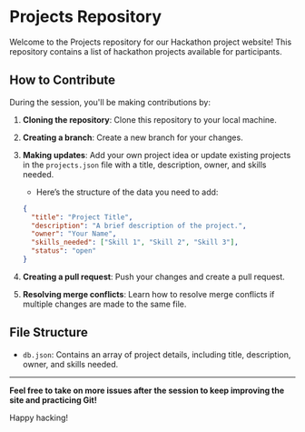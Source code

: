 # Projects Repository

Welcome to the Projects repository for our Hackathon project website! This repository contains a list of hackathon projects available for participants.

## How to Contribute

During the session, you'll be making contributions by:

1. **Cloning the repository**: Clone this repository to your local machine.
2. **Creating a branch**: Create a new branch for your changes.
3. **Making updates**: Add your own project idea or update existing projects in the `projects.json` file with a title, description, owner, and skills needed.
   - Here’s the structure of the data you need to add:

   ```json
   {
     "title": "Project Title",
     "description": "A brief description of the project.",
     "owner": "Your Name",
     "skills_needed": ["Skill 1", "Skill 2", "Skill 3"],
     "status": "open"
   }
   ```
5. **Creating a pull request**: Push your changes and create a pull request.
6. **Resolving merge conflicts**: Learn how to resolve merge conflicts if multiple changes are made to the same file.

## File Structure

- `db.json`: Contains an array of project details, including title, description, owner, and skills needed.

---

**Feel free to take on more issues after the session to keep improving the site and practicing Git!**

Happy hacking!
